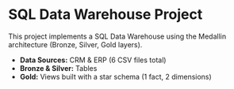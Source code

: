 # SQL Data Warehouse Project

This project implements a SQL Data Warehouse using the Medallin architecture (Bronze, Silver, Gold layers).

- **Data Sources:** CRM & ERP (6 CSV files total)  
- **Bronze & Silver:** Tables  
- **Gold:** Views built with a star schema (1 fact, 2 dimensions)  

